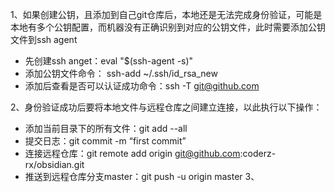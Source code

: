 1、如果创建公钥，且添加到自己git仓库后，本地还是无法完成身份验证，可能是本地有多个公钥配置，而机器没有正确识别到对应的公钥文件，此时需要添加公钥文件到ssh agent
- 先创建ssh anget：eval "$(ssh-agent -s)"
- 添加公钥文件命令： ssh-add ~/.ssh/id_rsa_new
- 添加后查看是否可以认证成功命令：ssh -T git@github.com

2、身份验证成功后要将本地文件与远程仓库之间建立连接，以此执行以下操作：
- 添加当前目录下的所有文件：git add --all
- 提交日志：git commit -m “first commit” 
- 连接远程仓库：git remote add origin git@github.com:coderz-rx/obsidian.git
- 推送到远程仓库分支master：git push -u origin master 
3、

